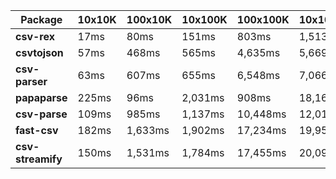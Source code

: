 | Package | 10x10K | 100x10K | 10x100K | 100x100K | 10x1000K 
|---------|---|---|---|---|---
| **csv-rex** | 17ms | 80ms | 151ms | 803ms | 1,513ms 
| **csvtojson** | 57ms | 468ms | 565ms | 4,635ms | 5,669ms 
| **csv-parser** | 63ms | 607ms | 655ms | 6,548ms | 7,066ms 
| **papaparse** | 225ms | 96ms | 2,031ms | 908ms | 18,162ms 
| **csv-parse** | 109ms | 985ms | 1,137ms | 10,448ms | 12,018ms 
| **fast-csv** | 182ms | 1,633ms | 1,902ms | 17,234ms | 19,957ms 
| **csv-streamify** | 150ms | 1,531ms | 1,784ms | 17,455ms | 20,094ms 

